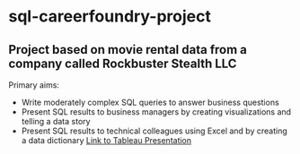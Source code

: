 # sql-careerfoundry-project
## Project based on movie rental data from a company called Rockbuster Stealth LLC
Primary aims:
- Write moderately complex SQL queries to answer business questions
- Present SQL results to business managers by creating visualizations and telling a data story
- Present SQL results to technical colleagues using Excel and by creating a data dictionary
[Link to Tableau Presentation](https://public.tableau.com/profile/chad.stacey#!/vizhome/RockbusterPresentation_16082927125390/RBPresentation)
